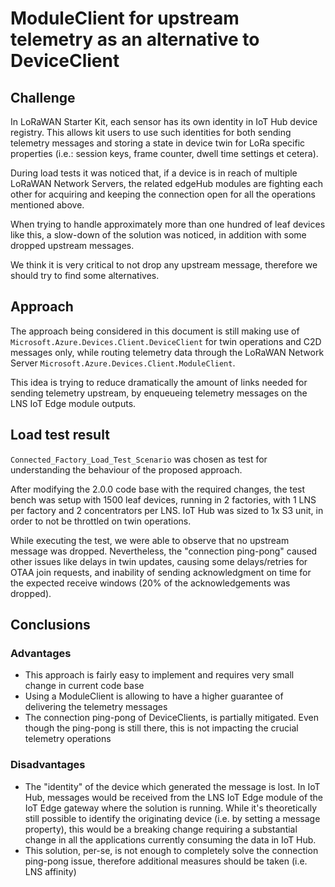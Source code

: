 # ModuleClient for upstream telemetry as an alternative to DeviceClient

## Challenge

In LoRaWAN Starter Kit, each sensor has its own identity in IoT Hub device registry. This allows kit users to use such identities for both sending telemetry messages and storing a state in device twin for LoRa specific properties (i.e.: session keys, frame counter, dwell time settings et cetera).

During load tests it was noticed that, if a device is in reach of multiple LoRaWAN Network Servers, the related edgeHub modules are fighting each other for acquiring and keeping the connection open for all the operations mentioned above.

When trying to handle approximately more than one hundred of leaf devices like this, a slow-down of the solution was noticed, in addition with some dropped upstream messages.

We think it is very critical to not drop any upstream message, therefore we should try to find some alternatives.

## Approach

The approach being considered in this document is still making use of `Microsoft.Azure.Devices.Client.DeviceClient` for twin operations and C2D messages only, while routing telemetry data through the LoRaWAN Network Server `Microsoft.Azure.Devices.Client.ModuleClient`.

This idea is trying to reduce dramatically the amount of links needed for sending telemetry upstream, by enqueueing telemetry messages on the LNS IoT Edge module outputs.

## Load test result

`Connected_Factory_Load_Test_Scenario` was chosen as test for understanding the behaviour of the proposed approach.

After modifying the 2.0.0 code base with the required changes, the test bench was setup with 1500 leaf devices, running in 2 factories, with 1 LNS per factory and 2 concentrators per LNS. IoT Hub was sized to 1x S3 unit, in order to not be throttled on twin operations.

While executing the test, we were able to observe that no upstream message was dropped. Nevertheless, the "connection ping-pong" caused other issues like delays in twin updates, causing some delays/retries for OTAA join requests, and inability of sending acknowledgment on time for the expected receive windows (20% of the acknowledgements was dropped).

## Conclusions

### Advantages

- This approach is fairly easy to implement and requires very small change in current code base
- Using a ModuleClient is allowing to have a higher guarantee of delivering the telemetry messages
- The connection ping-pong of DeviceClients, is partially mitigated. Even though the ping-pong is still there, this is not impacting the crucial telemetry operations

### Disadvantages

- The "identity" of the device which generated the message is lost. In IoT Hub, messages would be received from the LNS IoT Edge module of the IoT Edge gateway where the solution is running. While it's theoretically still possible to identify the originating device (i.e. by setting a message property), this would be a breaking change requiring a substantial change in all the applications currently consuming the data in IoT Hub.
- This solution, per-se, is not enough to completely solve the connection ping-pong issue, therefore additional measures should be taken (i.e. LNS affinity)
